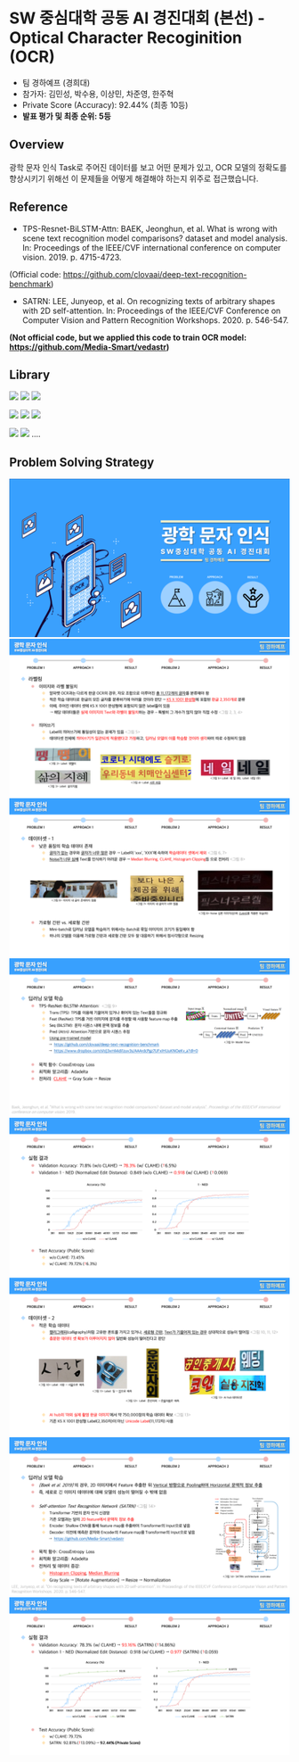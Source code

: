 # SW 중심대학 공동 AI 경진대회 (본선) - Optical Character Recoginition (OCR)
- 팀 경하예프 (경희대)
- 참가자: 김민성, 박수용, 이상민, 차준영, 한주혁
- Private Score (Accuracy): 92.44% (최종 10등)
- **발표 평가 및 최종 순위: 5등**

## Overview 
광학 문자 인식 Task로 주어진 데이터를 보고 어떤 문제가 있고, OCR 모델의 정확도를 향상시키기 위해선 이 문제들을 어떻게 해결해야 하는지 위주로 접근했습니다.

## Reference
- TPS-Resnet-BiLSTM-Attn: BAEK, Jeonghun, et al. What is wrong with scene text recognition model comparisons? dataset and model analysis. In: Proceedings of the IEEE/CVF international conference on computer vision. 2019. p. 4715-4723. 

(Official code: https://github.com/clovaai/deep-text-recognition-benchmark)
- SATRN: LEE, Junyeop, et al. On recognizing texts of arbitrary shapes with 2D self-attention. In: Proceedings of the IEEE/CVF Conference on Computer Vision and Pattern Recognition Workshops. 2020. p. 546-547. 

**(Not official code, but we applied this code to train OCR model: https://github.com/Media-Smart/vedastr)**

## Library
<img src="https://img.shields.io/badge/lmdb-1.3.0-green"/> <img src="https://img.shields.io/badge/exrex-0.10.5-yellowgreen"/> <img src="https://img.shields.io/badge/nltk-3.7-yellowgreen"/> 

<img src="https://img.shields.io/badge/numpy-1.23.4-blue"/> <img src="https://img.shields.io/badge/opencv-4.6.0.66-blue"/> <img src="https://img.shields.io/badge/albumentations-1.3.0-blue"/> 

<img src="https://img.shields.io/badge/pytorch-1.11.0-red"/> <img src="https://img.shields.io/badge/torchvision-0.12.0-red"/>  ....

## Problem Solving Strategy
![슬라이드 1](/presentation/슬라이드1.PNG)
![슬라이드 2](/presentation/슬라이드2.PNG)
![슬라이드 3](/presentation/슬라이드3.PNG)
![슬라이드 4](/presentation/슬라이드4.PNG)
![슬라이드 5](/presentation/슬라이드5.PNG)
![슬라이드 6](/presentation/슬라이드6.PNG)
![슬라이드 7](/presentation/슬라이드7.PNG)
![슬라이드 8](/presentation/슬라이드8.PNG)
